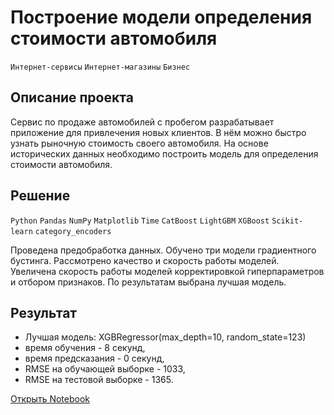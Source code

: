 # Построение модели определения стоимости автомобиля

`Интернет-сервисы` `Интернет-магазины` `Бизнес`

## Описание проекта

Сервис по продаже автомобилей с пробегом  разрабатывает приложение для привлечения новых клиентов. В нём можно быстро узнать рыночную стоимость своего автомобиля. На основе исторических данных необходимо построить модель для определения стоимости автомобиля.

## Решение

`Python` `Pandas` `NumPy` `Matplotlib` `Time` `CatBoost` `LightGBM` `XGBoost` `Scikit-learn` `category_encoders`

Проведена предобработка данных. Обучено три модели градиентного бустинга. Рассмотрено качество и скорость работы моделей. Увеличена скорость работы моделей корректировкой гиперпараметров и отбором признаков. По результатам выбрана лучшая модель.

## Результат

- Лучшая модель: XGBRegressor(max_depth=10, random_state=123)
- время обучения - 8 секунд,
- время предсказания - 0 секунд,
- RMSE на обучающей выборке - 1033,
- RMSE на тестовой выборке - 1365.

[Открыть Notebook](https://github.com/Kri5PO/Projects/blob/main/10_Построение_модели_определения_стоимости_автомобиля/auto.ipynb)


```python

```
